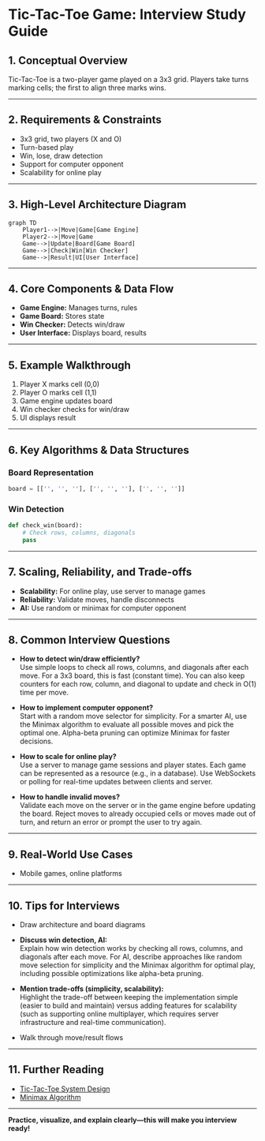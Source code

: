 # Tic-Tac-Toe Game: Interview Study Guide

## 1. Conceptual Overview
Tic-Tac-Toe is a two-player game played on a 3x3 grid. Players take turns marking cells; the first to align three marks wins.

---

## 2. Requirements & Constraints
- 3x3 grid, two players (X and O)
- Turn-based play
- Win, lose, draw detection
- Support for computer opponent
- Scalability for online play

---

## 3. High-Level Architecture Diagram
```mermaid
graph TD
    Player1-->|Move|Game[Game Engine]
    Player2-->|Move|Game
    Game-->|Update|Board[Game Board]
    Game-->|Check|Win[Win Checker]
    Game-->|Result|UI[User Interface]
```


---

## 4. Core Components & Data Flow
- **Game Engine:** Manages turns, rules
- **Game Board:** Stores state
- **Win Checker:** Detects win/draw
- **User Interface:** Displays board, results

---

## 5. Example Walkthrough
1. Player X marks cell (0,0)
2. Player O marks cell (1,1)
3. Game engine updates board
4. Win checker checks for win/draw
5. UI displays result

---

## 6. Key Algorithms & Data Structures
### Board Representation
```python
board = [['', '', ''], ['', '', ''], ['', '', '']]
```
### Win Detection
```python
def check_win(board):
    # Check rows, columns, diagonals
    pass
```

---

## 7. Scaling, Reliability, and Trade-offs
- **Scalability:** For online play, use server to manage games
- **Reliability:** Validate moves, handle disconnects
- **AI:** Use random or minimax for computer opponent

---

## 8. Common Interview Questions
- **How to detect win/draw efficiently?**  
    Use simple loops to check all rows, columns, and diagonals after each move. For a 3x3 board, this is fast (constant time). You can also keep counters for each row, column, and diagonal to update and check in O(1) time per move.

- **How to implement computer opponent?**  
    Start with a random move selector for simplicity. For a smarter AI, use the Minimax algorithm to evaluate all possible moves and pick the optimal one. Alpha-beta pruning can optimize Minimax for faster decisions.

- **How to scale for online play?**  
    Use a server to manage game sessions and player states. Each game can be represented as a resource (e.g., in a database). Use WebSockets or polling for real-time updates between clients and server.

- **How to handle invalid moves?**  
    Validate each move on the server or in the game engine before updating the board. Reject moves to already occupied cells or moves made out of turn, and return an error or prompt the user to try again.

---

## 9. Real-World Use Cases
- Mobile games, online platforms

---

## 10. Tips for Interviews
- Draw architecture and board diagrams
- **Discuss win detection, AI:**  
    Explain how win detection works by checking all rows, columns, and diagonals after each move. For AI, describe approaches like random move selection for simplicity and the Minimax algorithm for optimal play, including possible optimizations like alpha-beta pruning.

- **Mention trade-offs (simplicity, scalability):**  
    Highlight the trade-off between keeping the implementation simple (easier to build and maintain) versus adding features for scalability (such as supporting online multiplayer, which requires server infrastructure and real-time communication).
- Walk through move/result flows

---

## 11. Further Reading
- [Tic-Tac-Toe System Design](https://www.geeksforgeeks.org/system-design/design-tic-tac-toe-system-design/)
- [Minimax Algorithm](https://en.wikipedia.org/wiki/Minimax)

---

**Practice, visualize, and explain clearly—this will make you interview ready!**
